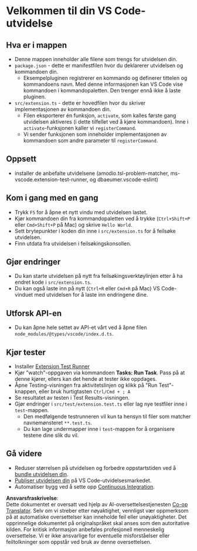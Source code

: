 <!--
CO_OP_TRANSLATOR_METADATA:
{
  "original_hash": "62b2632720dd39ef391d6b60b9b4bfb8",
  "translation_date": "2025-05-09T05:08:32+00:00",
  "source_file": "code/07.Lab/01/Apple/phi3ext/vsc-extension-quickstart.md",
  "language_code": "no"
}
-->
# Velkommen til din VS Code-utvidelse

## Hva er i mappen

* Denne mappen inneholder alle filene som trengs for utvidelsen din.
* `package.json` - dette er manifestfilen hvor du deklarerer utvidelsen og kommandoen din.
  * Eksempelpluginen registrerer en kommando og definerer tittelen og kommandoens navn. Med denne informasjonen kan VS Code vise kommandoen i kommandopaletten. Den trenger ennå ikke å laste pluginen.
* `src/extension.ts` - dette er hovedfilen hvor du skriver implementasjonen av kommandoen din.
  * Filen eksporterer én funksjon, `activate`, som kalles første gang utvidelsen aktiveres (i dette tilfellet ved å kjøre kommandoen). Inne i `activate`-funksjonen kaller vi `registerCommand`.
  * Vi sender funksjonen som inneholder implementasjonen av kommandoen som andre parameter til `registerCommand`.

## Oppsett

* installer de anbefalte utvidelsene (amodio.tsl-problem-matcher, ms-vscode.extension-test-runner, og dbaeumer.vscode-eslint)


## Kom i gang med en gang

* Trykk `F5` for å åpne et nytt vindu med utvidelsen lastet.
* Kjør kommandoen din fra kommandopaletten ved å trykke (`Ctrl+Shift+P` eller `Cmd+Shift+P` på Mac) og skrive `Hello World`.
* Sett brytepunkter i koden din inne i `src/extension.ts` for å feilsøke utvidelsen.
* Finn utdata fra utvidelsen i feilsøkingskonsollen.

## Gjør endringer

* Du kan starte utvidelsen på nytt fra feilsøkingsverktøylinjen etter å ha endret kode i `src/extension.ts`.
* Du kan også laste inn på nytt (`Ctrl+R` eller `Cmd+R` på Mac) VS Code-vinduet med utvidelsen for å laste inn endringene dine.


## Utforsk API-en

* Du kan åpne hele settet av API-et vårt ved å åpne filen `node_modules/@types/vscode/index.d.ts`.

## Kjør tester

* Installer [Extension Test Runner](https://marketplace.visualstudio.com/items?itemName=ms-vscode.extension-test-runner)
* Kjør "watch"-oppgaven via kommandoen **Tasks: Run Task**. Pass på at denne kjører, ellers kan det hende at tester ikke oppdages.
* Åpne Testing-visningen fra aktivitetslinjen og klikk på "Run Test"-knappen, eller bruk hurtigtasten `Ctrl/Cmd + ; A`
* Se resultatet av testen i Test Results-visningen.
* Gjør endringer i `src/test/extension.test.ts` eller lag nye testfiler inne i `test`-mappen.
  * Den medfølgende testrunneren vil kun ta hensyn til filer som matcher navnemønsteret `**.test.ts`.
  * Du kan lage undermapper inne i `test`-mappen for å organisere testene dine slik du vil.

## Gå videre

* Reduser størrelsen på utvidelsen og forbedre oppstartstiden ved å [bundle utvidelsen din](https://code.visualstudio.com/api/working-with-extensions/bundling-extension).
* [Publiser utvidelsen din](https://code.visualstudio.com/api/working-with-extensions/publishing-extension) på VS Code-utvidelsesmarkedet.
* Automatiser bygg ved å sette opp [Continuous Integration](https://code.visualstudio.com/api/working-with-extensions/continuous-integration).

**Ansvarsfraskrivelse**:  
Dette dokumentet er oversatt ved hjelp av AI-oversettelsestjenesten [Co-op Translator](https://github.com/Azure/co-op-translator). Selv om vi streber etter nøyaktighet, vennligst vær oppmerksom på at automatiske oversettelser kan inneholde feil eller unøyaktigheter. Det opprinnelige dokumentet på originalspråket skal anses som den autoritative kilden. For kritisk informasjon anbefales profesjonell menneskelig oversettelse. Vi er ikke ansvarlige for eventuelle misforståelser eller feiltolkninger som oppstår ved bruk av denne oversettelsen.